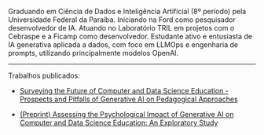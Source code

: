 Graduando em Ciência de Dados e Inteligência Artificial (8º período) pela Universidade Federal da Paraíba. Iniciando na Ford como pesquisador desenvolvedor de IA. Atuando no Laboratório TRIL em projetos com o Cebraspe e a Ficamp como desenvolvedor. Estudante ativo e entusiasta de IA generativa aplicada a dados, com foco em LLMOps e engenharia de prompts, utilizando principalmente modelos OpenAI.

- - - - -

Trabalhos publicados:

- [Surveying the Future of Computer and Data Science Education - Prospects and Pitfalls of Generative AI on Pedagogical Approaches](https://sol.sbc.org.br/index.php/wei/article/view/29652)

- [(Preprint) Assessing the Psychological Impact of Generative AI on Computer and Data Science Education: An Exploratory Study](https://www.preprints.org/manuscript/202312.0379/v2)
